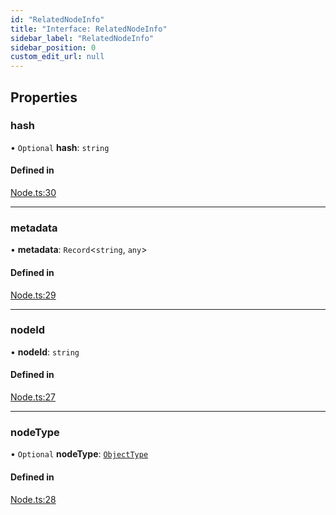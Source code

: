```yaml
---
id: "RelatedNodeInfo"
title: "Interface: RelatedNodeInfo"
sidebar_label: "RelatedNodeInfo"
sidebar_position: 0
custom_edit_url: null
---
```


## Properties

### hash

• `Optional` **hash**: `string`

#### Defined in

[Node.ts:30](https://github.com/run-llama/LlamaIndexTS/blob/main/packages/core/src/Node.ts#L30)

___

### metadata

• **metadata**: `Record`<`string`, `any`\>

#### Defined in

[Node.ts:29](https://github.com/run-llama/LlamaIndexTS/blob/main/packages/core/src/Node.ts#L29)

___

### nodeId

• **nodeId**: `string`

#### Defined in

[Node.ts:27](https://github.com/run-llama/LlamaIndexTS/blob/main/packages/core/src/Node.ts#L27)

___

### nodeType

• `Optional` **nodeType**: [`ObjectType`](../enums/ObjectType.md)

#### Defined in

[Node.ts:28](https://github.com/run-llama/LlamaIndexTS/blob/main/packages/core/src/Node.ts#L28)
